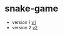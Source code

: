 # snake-game

- version 1
  [v1](https://iwashun22.github.io/snake-game/v1/game.html)
- version 2
  [v2](https://iwashun22.github.io/snake-game/v2/game.html)
